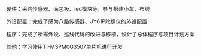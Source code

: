 硬件：采购传感器、面包板、led模块等，参与搭建小车、布线

外设配置：完成了感为八路传感器、JY61P陀螺仪的外设配置

程序：完成了所需外设、巡线代码的改进与移植，设计了总体程序与项目计划方案

其他：学习使用TI-MSPM0G3507单片机进行开发